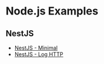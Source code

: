 # Node.js Examples

## NestJS
- [NestJS - Minimal](https://github.com/taptorestart/nodejs-examples/tree/main/nestjs/nestjs-minimal)
- [NestJS - Log HTTP](https://github.com/taptorestart/nodejs-examples/tree/main/nestjs/nestjs-log-http)
